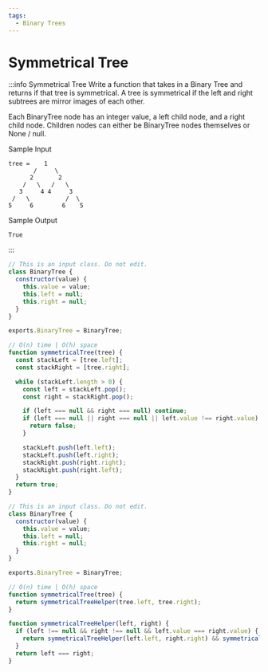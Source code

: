 ```yaml
---
tags:
  - Binary Trees
---
```


# Symmetrical Tree

:::info Symmetrical Tree
Write a function that takes in a Binary Tree and returns if that tree is symmetrical. A tree is symmetrical if the left and right subtrees are mirror images of each other.

Each BinaryTree node has an integer value, a left child node, and a right child node. Children nodes can either be BinaryTree nodes themselves or None / null.

Sample Input
```
tree =    1
       /     \
      2       2
    /   \   /   \
   3     4 4     3
 /   \          /  \
5     6        6    5
```   
Sample Output
```
True
```
:::


```js title="Solution 1"
// This is an input class. Do not edit.
class BinaryTree {
  constructor(value) {
    this.value = value;
    this.left = null;
    this.right = null;
  }
}

exports.BinaryTree = BinaryTree;

// O(n) time | O(h) space
function symmetricalTree(tree) {
  const stackLeft = [tree.left];
  const stackRight = [tree.right];

  while (stackLeft.length > 0) {
    const left = stackLeft.pop();
    const right = stackRight.pop();

    if (left === null && right === null) continue;
    if (left === null || right === null || left.value !== right.value) {
      return false;
    }

    stackLeft.push(left.left);
    stackLeft.push(left.right);
    stackRight.push(right.right);
    stackRight.push(right.left);
  }
  return true;
}
```


```js title="Solution 2"
// This is an input class. Do not edit.
class BinaryTree {
  constructor(value) {
    this.value = value;
    this.left = null;
    this.right = null;
  }
}

exports.BinaryTree = BinaryTree;

// O(n) time | O(h) space
function symmetricalTree(tree) {
  return symmetricalTreeHelper(tree.left, tree.right);
}

function symmetricalTreeHelper(left, right) {
  if (left !== null && right !== null && left.value === right.value) {
    return symmetricalTreeHelper(left.left, right.right) && symmetricalTreeHelper(left.right, right.left);
  }
  return left === right;
}
```